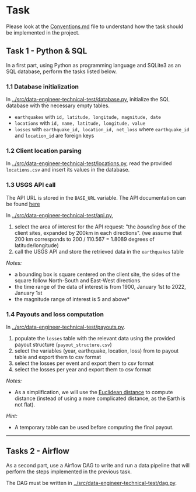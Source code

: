 # Task

Please look at the [Conventions.md](Conventions.md) file to understand how the task should be implemented in the project.

## Task 1 - Python & SQL

In a first part, using Python as programming language and SQLite3 as an SQL database, perform the tasks listed below.

### 1.1 Database initialization

In [../src/data-engineer-technical-test/database.py](../src/data-engineer-technical-test/database.py), initialize the SQL database with the necessary empty tables.

+ `earthquakes` with `id, latitude, longitude, magnitude, date`
+ `locations` with `id, name, latitude, longitude, value`
+ `losses` with `earthquake_id, location_id, net_loss` where `earthquake_id` and `location_id` are foreign keys

### 1.2 Client location parsing

In [../src/data-engineer-technical-test/locations.py](../src/data-engineer-technical-test/locations.py), read the provided `locations.csv` and insert its values in the database.

### 1.3 USGS API call

The API URL is stored in the `BASE_URL` variable. The API documentation can be found [here](https://earthquake.usgs.gov/fdsnws/event/1/)

In [../src/data-engineer-technical-test/api.py](../src/data-engineer-technical-test/api.py),

1. select the area of interest for the API request: "the *bounding box* of the client sites, expanded by 200km in each directions". (we assume that 200 km corresponds to 200 / 110.567 = 1.8089 degrees of latitude/longitude)
2. call the USGS API and store the retrieved data in the `earthquakes` table

*Notes:*

+ a bounding box is square centered on the client site, the sides of the square follow North-South and East-West directions
+ the time range of the data of interest is from 1900, January 1st to 2022, January 1st
+ the magnitude range of interest is 5 and above*

### 1.4 Payouts and loss computation

In [../src/data-engineer-technical-test/payouts.py](../src/data-engineer-technical-test/payouts.py).

1. populate the `losses` table with the relevant data using the provided payout structure (`payout_structure.csv`)
2. select the variables (year, earthquake, location, loss) from to payout table and export them to csv format
3. select the losses per event and export them to csv format
4. select the losses per year and export them to csv format

*Notes:*

+ As a simplification, we will use the [Euclidean distance](https://en.wikipedia.org/wiki/Euclidean_distance) to compute distance (instead of using a more complicated distance, as the Earth is not flat).

*Hint:*

+ A temporary table can be used before computing the final payout.

---

## Tasks 2 - Airflow

As a second part, use a Airflow DAG to write and run a data pipeline that will perform the steps implemented in the previous task.

The DAG must be written in [../src/data-engineer-technical-test/dag.py](../src/data-engineer-technical-test/dag.py).
